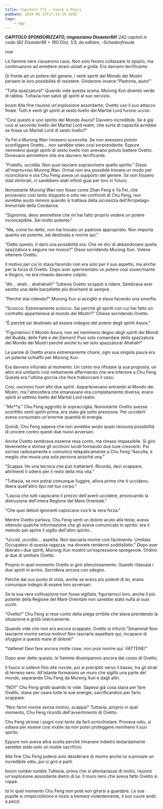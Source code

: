 ```yaml
---
title: Capitolo 771 – Cuore a Pezzi
pubDate: 2024-06-23T17:13:16.429Z
tags:
    - mga
---
```



<em><strong>CAPITOLO SPONSORIZZATO, ringraziamo Disaster66!</strong>
242 capitoli in coda (82 Disaster66 + 160 Dio), 1/3,
da editare,
-Schadenfreude</em>


*roar*


Le fiamme nere causarono caos. Non solo fecero collassare lo spazio, ma continuarono ad emettere strani ululati e grida. Era davvero terrificante.


Di fronte ad un potere del genere, i venti spiriti del Mondo dei Mostri persero le loro possibilità di resistere. Gridarono invece:"Padrone, aiuto!"


"Tutta spazzatura!" Quando vide questa scena, Murong Xun diventò verde di rabbia. Tuttavia non salvò gli spiriti al suo servizio.


*boom* Alla fine risuonò un'esplosione assordante; Ovetto usò il suo attacco finale. Tutti e venti gli spiriti al sesto livello del Martial Lord furono uccisi.


"Così questo è uno spirito del Mondo Asura? Davvero incredibile. Se è già così al secondo livello del Martial Lord realm, che sorta di capacità avrebbe se fosse un Martial Lord di sesto livello?"


Ya Fei e Murong Wan rimasero sconvolte. Se non avessero potuto sconfiggere Ovetto... non sarebbe stato così sorprendente. Eppure nemmeno quegli spiriti di sesto livello non avevano potuto battere Ovetto. Dovevano ammettere che era davvero terrificante.


"Fratello, uccidila. Non puoi lasciare sopravvivere quello spirito." Disse all'improvviso Murong Wan. Ormai non era possibile trovare un modo per riconciliarsi e ora Chu Feng aveva un supporto del genere. Se non fossero stati eliminati, ci sarebbero stati infiniti guai per loro in futuro.


Nonostante Murong Wan non fosse come Zhan Feng e Ya Fei, che provavano così tanto disgusto e odio nei confronti di Chu Feng, non avrebbe avuto remore quando si trattava della sicurezza dell'Arcipelago Immortale della Condanna.


"Signorina, devo ammettere che mi hai fatto proprio vedere un potere inconcepibile. Sei molto potente."


"Ma, come ho detto, non hai trovato un padrone appropriato. Non importa quanto sei potente, sei destinata a morire qui."


"Detto questo, ti darò una possibilità ora. Che ne dici di abbandonare quella spazzatura e seguire me invece?" Disse sorridendo Murong Xun. Voleva ottenere Ovetto.


Il motivo per cui lo stava facendo non era solo per il suo aspetto, ma anche per la forza di Ovetto. Dopo aver sperimentato un potere così soverchiante e illogico, ne era rimasto davvero colpito.


"Ah... ahah... ahahahah!" Tuttavia Ovetto scoppiò a ridere. Sembrava aver sentito una delle barzellette più divertenti di sempre.


"Perché stai ridendo?" Murong Xun si accigliò e stava facendo una smorfia.


"Sciocco. Estremamente sciocco. Sai perchè gli spiriti con cui hai fatto un contratto apparteneva al mondo dei Mostri?" Chiese sorridendo Ovetto.


"È perché sei destinato ad essere indegno del potere degli spiriti Asura."


"Figuriamoci il Mondo Asura, non sei nemmeno degno degli spiriti dei Mondi del Budda, delle Fate e dei Demoni! Puoi solo comandare della spazzatura del Mondo dei Mostri perché anche tu sei solo spazzatura! Ahahah!"


Le parole di Ovetto erano estremamente chiare, ogni sua singola paura era un potente schiaffo per Murong Xun.


Era davvero infuriato al momento. Un conto era rifiutare la sua proposta, un altro era umiliarlo così nettamente affermando che era inferiore a Chu Feng. Questa era l'ultima goccia che fece traboccare il vaso.


Così, uscirono fuori altri due spiriti. Appartenevano entrambi al Mondo dei Mostri, ma l'atmosfera che emanavano era completamente diversa; erano spiriti al settimo livello del Martial Lord realm.


"Me**a." Chu Feng aggrottò le sopracciglia. Nonostante Ovetto avesse sconfitto venti spiriti prima, era stata già sotto pressione. Per ucciderli aveva consumato un'enorme quantità di energia.


Quindi, Chu Feng sapeva che non avrebbe avuto quasi nessuna possibilità di vincere contro questi due nuovi avversari.


Anche Ovetto sembrava esserne resa conto, ma rimase impassibile. Si girò lievemente e strinse gli occhioni lucidi formando due lune crescenti. Poi sorrise radiosamente e comunicò telepaticamente a Chu Feng:"Ascolta, è meglio che muoia una sola persona anziché una."


"Scappa. Ho una tecnica che può trattenerli. Ricorda, devi scappare, altrimenti ti odierò per il resto della mia vita."


"Tuttavia, se non potrai comunque fuggire, allora prima che ti uccidano, libera quell'altro tipo nel tuo corpo."


"Lascia che tutti capiscano il prezzo dell'averti uccidere, provocando la distruzione dell'intera Regione del Mare Orientale."


"Che quei deboli ignoranti capiscano cos'è la vera forza."


Mentre Ovetto parlava, Chu Feng sentì un dolore acuto alla testa; aveva ottenuto qualche informazione che gli aveva comunicato lo spirito: era il metodo per aprire il sigillo dell'altro spirito..


"Uccidi, uccidilo... aspetta. Non lasciarla morire così facilmente. Umiliala. Occupatevi di questa ragazza, ma dovrete rendermi soddisfatto." Dopo aver liberato i due spiriti, Murong Xun mostrò un'espressione spregevole. Ordinò ai due di umiliare Ovetto.


Proprio in quel momento Ovetto si girò silenziosamente. Guardò rilassata i due spiriti in arrivo. Sorrideva ancora con sdegno.


Perché dal suo punto di vista, anche se erano più potenti di lei, erano comunque indegni di essere loro avversari.


Se la sua vera coltivazione non fosse sigillata, figuriamoci loro, anche il più potente della Regione del Mare Orientale non sarebbe stato nulla ai suoi occhi.


"Ovetto!" Chu Feng si rese conto della piega orribile che stava prendendo la situazione e gridò istericamente.


Quando vide che non era ancora scappato, Ovetto si infuriò:"Smamma! Non lasciarmi morire senza motivo! Non lasciarla aspettare qui, incapace di sfuggire a questo mare di dolore!"


"Vattene! Devi fare ancora molte cose; non puoi morire qui. VATTENE!"


Dopo aver detto questo, le fiamme divamparono ancora dal corpo di Ovetto.


Il fuoco si sollevò fino alle nuvole, poi si precipitò verso il basso, tra gli strati di terreno nero. All'istante formarono un muro che sigillò una parte del mondo, separando Chu Feng da Murong Xun e dagli altri.


"NO!!" Chu Feng gridò quando lo vide. Sapeva già cosa stava per fare Ovetto, stava per usare tutte le sue energie, sacrificandosi per farlo scappare.


"Non farmi morire senza motivo, scappa!" Tuttavia, proprio in quel momento, Chu Feng ricordò dell'avvertimento di Ovetto.


Chu Feng strinse i pugni così tanto da farli scricchiolare. Provava odio, si odiava per essere così inutile da non poter proteggere nemmeno il suo spirito.


Eppure non aveva altra scelta perché rimanere indietro testardamente sarebbe stato solo un inutile sacrificio.


Alla fine Chu Feng poteva solo desiderare di morire anche lui e provare un incredibile odio, poi si girò e partì.


*boom rumble rumble* Tuttavia, prima che si allontanasse di molto, risuonò un'esplosione assordante dietro di lui. Il muro nero che aveva fatto Ovetto si ruppe.


*ta* In quel momento Chu Feng non poté non girarsi a guardare. Le sue pupille si rimpicciolirono e iniziò a tremare violentemente, il suo cuore andò a pezzi.
                                
                        




